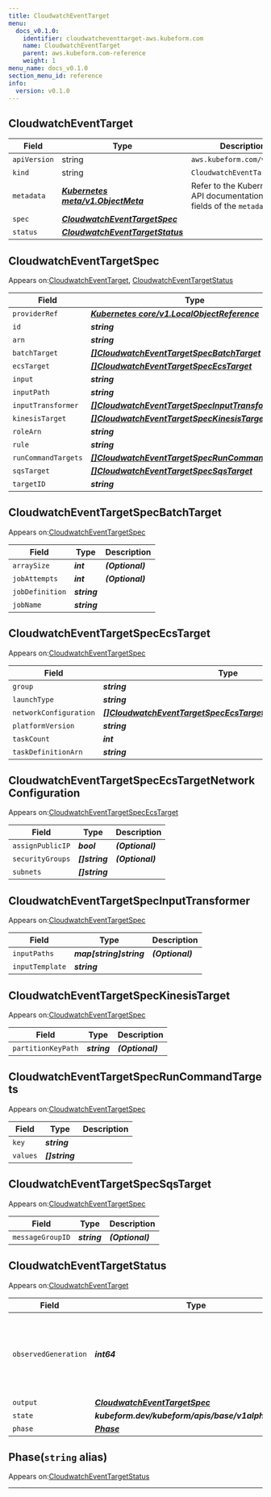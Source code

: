 ```yaml
---
title: CloudwatchEventTarget
menu:
  docs_v0.1.0:
    identifier: cloudwatcheventtarget-aws.kubeform.com
    name: CloudwatchEventTarget
    parent: aws.kubeform.com-reference
    weight: 1
menu_name: docs_v0.1.0
section_menu_id: reference
info:
  version: v0.1.0
---
```


## CloudwatchEventTarget
| Field | Type | Description |
| ------ | ----- | ----------- |
| `apiVersion` | string | `aws.kubeform.com/v1alpha1` |
|    `kind` | string | `CloudwatchEventTarget` |
| `metadata` | ***[Kubernetes meta/v1.ObjectMeta](https://kubernetes.io/docs/reference/generated/kubernetes-api/v1.13/#objectmeta-v1-meta)***|Refer to the Kubernetes API documentation for the fields of the `metadata` field.|
| `spec` | ***[CloudwatchEventTargetSpec](#cloudwatcheventtargetspec)***||
| `status` | ***[CloudwatchEventTargetStatus](#cloudwatcheventtargetstatus)***||
## CloudwatchEventTargetSpec

Appears on:[CloudwatchEventTarget](#cloudwatcheventtarget), [CloudwatchEventTargetStatus](#cloudwatcheventtargetstatus)

| Field | Type | Description |
| ------ | ----- | ----------- |
| `providerRef` | ***[Kubernetes core/v1.LocalObjectReference](https://kubernetes.io/docs/reference/generated/kubernetes-api/v1.13/#localobjectreference-v1-core)***||
| `id` | ***string***||
| `arn` | ***string***||
| `batchTarget` | ***[[]CloudwatchEventTargetSpecBatchTarget](#cloudwatcheventtargetspecbatchtarget)***| ***(Optional)*** |
| `ecsTarget` | ***[[]CloudwatchEventTargetSpecEcsTarget](#cloudwatcheventtargetspececstarget)***| ***(Optional)*** |
| `input` | ***string***| ***(Optional)*** |
| `inputPath` | ***string***| ***(Optional)*** |
| `inputTransformer` | ***[[]CloudwatchEventTargetSpecInputTransformer](#cloudwatcheventtargetspecinputtransformer)***| ***(Optional)*** |
| `kinesisTarget` | ***[[]CloudwatchEventTargetSpecKinesisTarget](#cloudwatcheventtargetspeckinesistarget)***| ***(Optional)*** |
| `roleArn` | ***string***| ***(Optional)*** |
| `rule` | ***string***||
| `runCommandTargets` | ***[[]CloudwatchEventTargetSpecRunCommandTargets](#cloudwatcheventtargetspecruncommandtargets)***| ***(Optional)*** |
| `sqsTarget` | ***[[]CloudwatchEventTargetSpecSqsTarget](#cloudwatcheventtargetspecsqstarget)***| ***(Optional)*** |
| `targetID` | ***string***| ***(Optional)*** |
## CloudwatchEventTargetSpecBatchTarget

Appears on:[CloudwatchEventTargetSpec](#cloudwatcheventtargetspec)

| Field | Type | Description |
| ------ | ----- | ----------- |
| `arraySize` | ***int***| ***(Optional)*** |
| `jobAttempts` | ***int***| ***(Optional)*** |
| `jobDefinition` | ***string***||
| `jobName` | ***string***||
## CloudwatchEventTargetSpecEcsTarget

Appears on:[CloudwatchEventTargetSpec](#cloudwatcheventtargetspec)

| Field | Type | Description |
| ------ | ----- | ----------- |
| `group` | ***string***| ***(Optional)*** |
| `launchType` | ***string***| ***(Optional)*** |
| `networkConfiguration` | ***[[]CloudwatchEventTargetSpecEcsTargetNetworkConfiguration](#cloudwatcheventtargetspececstargetnetworkconfiguration)***| ***(Optional)*** |
| `platformVersion` | ***string***| ***(Optional)*** |
| `taskCount` | ***int***| ***(Optional)*** |
| `taskDefinitionArn` | ***string***||
## CloudwatchEventTargetSpecEcsTargetNetworkConfiguration

Appears on:[CloudwatchEventTargetSpecEcsTarget](#cloudwatcheventtargetspececstarget)

| Field | Type | Description |
| ------ | ----- | ----------- |
| `assignPublicIP` | ***bool***| ***(Optional)*** |
| `securityGroups` | ***[]string***| ***(Optional)*** |
| `subnets` | ***[]string***||
## CloudwatchEventTargetSpecInputTransformer

Appears on:[CloudwatchEventTargetSpec](#cloudwatcheventtargetspec)

| Field | Type | Description |
| ------ | ----- | ----------- |
| `inputPaths` | ***map[string]string***| ***(Optional)*** |
| `inputTemplate` | ***string***||
## CloudwatchEventTargetSpecKinesisTarget

Appears on:[CloudwatchEventTargetSpec](#cloudwatcheventtargetspec)

| Field | Type | Description |
| ------ | ----- | ----------- |
| `partitionKeyPath` | ***string***| ***(Optional)*** |
## CloudwatchEventTargetSpecRunCommandTargets

Appears on:[CloudwatchEventTargetSpec](#cloudwatcheventtargetspec)

| Field | Type | Description |
| ------ | ----- | ----------- |
| `key` | ***string***||
| `values` | ***[]string***||
## CloudwatchEventTargetSpecSqsTarget

Appears on:[CloudwatchEventTargetSpec](#cloudwatcheventtargetspec)

| Field | Type | Description |
| ------ | ----- | ----------- |
| `messageGroupID` | ***string***| ***(Optional)*** |
## CloudwatchEventTargetStatus

Appears on:[CloudwatchEventTarget](#cloudwatcheventtarget)

| Field | Type | Description |
| ------ | ----- | ----------- |
| `observedGeneration` | ***int64***| ***(Optional)*** Resource generation, which is updated on mutation by the API Server.|
| `output` | ***[CloudwatchEventTargetSpec](#cloudwatcheventtargetspec)***| ***(Optional)*** |
| `state` | ***kubeform.dev/kubeform/apis/base/v1alpha1.State***| ***(Optional)*** |
| `phase` | ***[Phase](#phase)***| ***(Optional)*** |
## Phase(`string` alias)

Appears on:[CloudwatchEventTargetStatus](#cloudwatcheventtargetstatus)

---
